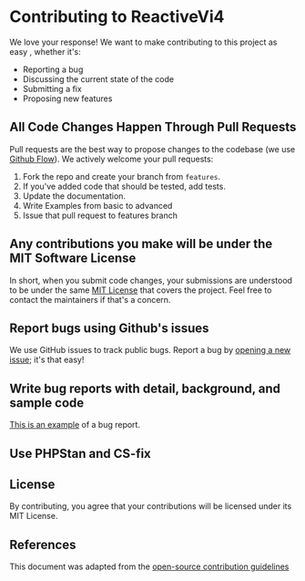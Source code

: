 # Contributing to ReactiveVi4
We love your response! We want to make contributing to this project as easy , whether it's:

- Reporting a bug
- Discussing the current state of the code
- Submitting a fix
- Proposing new features

## All Code Changes Happen Through Pull Requests
Pull requests are the best way to propose changes to the codebase (we use [Github Flow](https://guides.github.com/introduction/flow/index.html)). We actively welcome your pull requests:

1. Fork the repo and create your branch from `features`.
2. If you've added code that should be tested, add tests.
3. Update the documentation.
4. Write Examples from basic to advanced
6. Issue that pull request to features branch

## Any contributions you make will be under the MIT Software License
In short, when you submit code changes, your submissions are understood to be under the same [MIT License](http://choosealicense.com/licenses/mit/) that covers the project. Feel free to contact the maintainers if that's a concern.

## Report bugs using Github's issues
We use GitHub issues to track public bugs. Report a bug by [opening a new issue](https://github.com/AmolKumarGupta/ReactiveCi4/issues); it's that easy!

## Write bug reports with detail, background, and sample code
[This is an example](http://stackoverflow.com/q/12488905/180626) of a bug report.

## Use PHPStan and CS-fix

## License
By contributing, you agree that your contributions will be licensed under its MIT License.

## References
This document was adapted from the [open-source contribution guidelines](https://gist.github.com/briandk/3d2e8b3ec8daf5a27a62)
